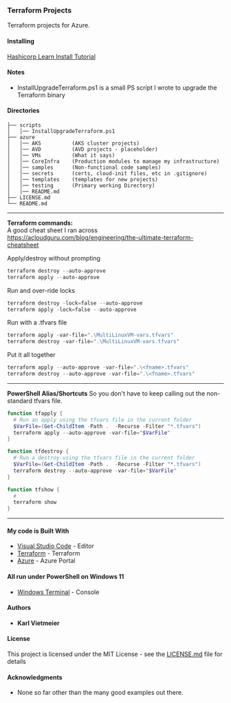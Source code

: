 ### Terraform Projects

Terraform projects for Azure.

#### Installing

[Hashicorp Learn Install Tutorial](https://learn.hashicorp.com/tutorials/terraform/install-cli?in=terraform/certification-associate-tutorials)

#### Notes

* InstallUpgradeTerraform.ps1 is a small PS script I wrote to upgrade the Terraform binary

#### Directories

```text
├── scripts
│   │── InstallUpgradeTerraform.ps1
├── azure
│   │── AKS          (AKS cluster projects)
│   │── AVD          (AVD projects - placeholder)
│   │── VMs          (What it says)
│   │── CoreInfra    (Production modules to manage my infrastructure)
│   │── samples      (Non-functional code samples)
│   │── secrets      (certs, cloud-init files, etc in .gitignore)
│   │── templates    (templates for new projects)
│   │── testing      (Primary working Directory)
│   |── README.md
├── LICENSE.md
└── README.md
```

---
**Terraform commands:**  
A good cheat sheet I ran across  
<https://acloudguru.com/blog/engineering/the-ultimate-terraform-cheatsheet>

Apply/destroy without prompting  

```powershell
terraform destroy --auto-approve
terraform apply --auto-approve
```

Run and over-ride locks  

```powershell
terraform destroy -lock=false --auto-approve
terraform apply -lock=false --auto-approve
```

Run with a .tfvars file  

```powershell
terraform apply -var-file=".\MultiLinuxVM-vars.tfvars"
terraform destroy -var-file=".\MultiLinuxVM-vars.tfvars"
```

Put it all together  

```powershell
terraform apply --auto-approve -var-file=".\<fname>.tfvars"
terraform destroy --auto-approve -var-file=".\<fname>.tfvars"
```

---
**PowerShell Alias/Shortcuts**
So you don't have to keep calling out the non-standard tfvars file.

```powershell
function tfapply {
  # Run an apply using the tfvars file in the current folder
  $VarFile=(Get-ChildItem -Path .  -Recurse -Filter "*.tfvars")
  terraform apply --auto-approve -var-file="$VarFile"
}
```

```powershell
function tfdestroy {
  # Run a destroy using the tfvars file in the current folder 
  $VarFile=(Get-ChildItem -Path .  -Recurse -Filter "*.tfvars")
  terraform destroy --auto-approve -var-file="$VarFile"
}
```

```powershell
function tfshow {
  # 
  terraform show
}
```

---
  
#### My code is Built With

* [Visual Studio Code](https://code.visualstudio.com/) - Editor
* [Terraform](https://www.terraform.io/) - Terraform
* [Azure](portal.azure.com) - Azure Portal

#### All run under PowerShell on Windows 11

* [Windows Terminal](https://docs.microsoft.com/en-us/windows/terminal/) - Console

#### Authors

* **Karl Vietmeier**

#### License

This project is licensed under the MIT License - see the [LICENSE.md](LICENSE.md) file for details

#### Acknowledgments

* None so far other than the many good examples out there.

